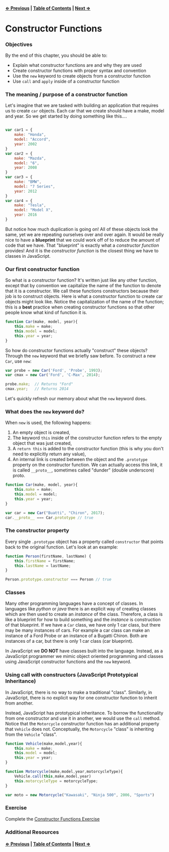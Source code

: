 #### [⇐ Previous](./06-introduction-to-oop.md) | [Table of Contents](./../readme.md) | [Next ⇒](./08-prototypes.md)

# Constructor Functions

### Objectives

By the end of this chapter, you should be able to:

- Explain what constructor functions are and why they are used
- Create constructor functions with proper syntax and convention
- Use the `new` keyword to create objects from a constructor function
- Use `call` and `apply` inside of a constructor function 

### The meaning / purpose of a constructor function

Let's imagine that we are tasked with building an application that requires us to create `car` objects. Each car that we create should have a make, model and year. So we get started by doing something like this....

```javascript

var car1 = {
    make: "Honda",
    model: "Accord",
    year: 2002
}
var car2 = {
    make: "Mazda",
    model: "6",
    year: 2008
}
var car3 = {
    make: "BMW",
    model: "7 Series",
    year: 2012
}
var car4 = {
    make: "Tesla",
    model: "Model X",
    year: 2016
}
```

But notice how much duplication is going on! All of these objects look the same, yet we are repeating ourselves over and over again. It would be really nice to have a **blueprint** that we could work off of to reduce the amount of code that we have. That "blueprint" is exactly what a _constructor function_ provides!  And it is the _constructor function_ is the closest thing we have to classes in JavaScript.

### Our first constructor function

So what is a constructor function? It's written just like any other function, except that by convention we capitalize the name of the function to denote that it is a constructor. We call these functions constructors because their job is to construct objects. Here is what a constructor function to create car objects might look like. Notice the capitalization of the name of the function; this is a **best** practice when creating constructor functions so that other people know what kind of function it is.

```javascript
function Car(make, model, year){
    this.make = make;
    this.model = model;
    this.year = year;
}
```

So how do constructor functions actually "construct" these objects? Through the `new` keyword that we briefly saw before. To construct a new `Car`, use `new`:

```js
var probe = new Car('Ford', 'Probe', 1993);
var cmax = new Car('Ford', 'C-Max', 2014);

probe.make;  // Returns "Ford"
cmax.year;   // Returns 2014
```

Let's quickly refresh our memory about what the `new` keyword does.

### What does the `new` keyword do?

When `new` is used, the following happens:

1. An empty object is created,
3. The keyword `this` inside of the constructor function refers to the empty object that was just created,
3. A `return this` is added to the constructor function (this is why you don't need to explicitly return any value),
4. An internal link is created between the object and the `.prototype` property on the constructor function. We can actually access this link, it is called `__proto__`, sometimes called "dunder" (double underscore) proto.

```javascript
function Car(make, model, year){
    this.make = make;
    this.model = model;
    this.year = year;
}

var car = new Car("Buatti", "Chiron", 2017);
car.__proto__ === Car.prototype // true
```

### The constructor property

Every single `.prototype` object has a property called `constructor` that points back to the original function. Let's look at an example:

```javascript
function Person(firstName, lastName) {
    this.firstName = firstName;
    this.lastName = lastName;
}

Person.prototype.constructor === Person // true
```

### Classes

Many other programming languages have a concept of classes. In languages like _python_ or _java_ there is an explicit way of creating classes which are then used to create an _instance_ of the class.  Therefore, a class is like a blueprint for how to build something and the _instance_ is construction of that blueprint.  If we have a `Car` class, we have only 1 car class, but there may be many instances of cars.  For example a car class can make an instance of a Ford Probe or an instance of a Bugatti Chiron.  Both are instances of a car, but there is only 1 car class (car blueprint).

In JavaScript we **DO NOT** have classes built into the language.  Instead, as a JavaScript programmer we mimic object oriented programming and classes using JavaScript constructor functions and the `new` keyword.

### Using call with constructors (JavaScript Prototypical Inheritance)

In JavaScript, there is no way to make a traditional "class".  Similarly, in JavaScript, there is no explicit way for one constructor function to inherit from another.

Instead, JavaScript has prototypical inheritance.  To borrow the functionality from one constructor and use it in another, we would use the `call` method. Notice that the `Motorcycle` constructor function has an additional property that `Vehicle` does not.  Conceptually, the `Motorcycle` "class" is inheriting from the `Vehicle` "class".  

```javascript
function Vehicle(make,model,year){
    this.make = make;
    this.model = model;
    this.year = year;
}

function Motorcycle(make,model,year,motorcycleType){
    Vehicle.call(this,make,model,year)
    this.motorcycleType = motorcycleType;
}

var moto = new Motorcycle("Kawasaki", "Ninja 500", 2006, "Sports")
```



### Exercise

Complete the [Constructor Functions Exercise](https://github.com/rithmschool/intermediate_js_exercises/tree/master/constructor_functions_exercise)

### Additional Resources

#### [⇐ Previous](./06-introduction-to-oop.md) | [Table of Contents](./../readme.md) | [Next ⇒](./08-prototypes.md)